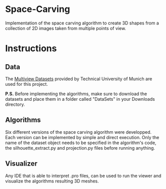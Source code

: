# Space-Carving
Implementation of the space carving algorithm to create 3D shapes from a collection of 2D images taken from multiple points of view.

# Instructions

## Data

The [Multiview Datasets](https://vision.in.tum.de/data/datasets/3dreconstruction) provided by Technical University of Munich are used for this project.

**P.S.** Before implementing the algorithms, make sure to download the datasets and place them in a folder called "DataSets" in your Downloads directory.

## Algorithms

Six different versions of the space carving algorithm were developped. Each version can be implemented by simple and direct execution. Only the name of the dataset object needs to be specified in the algorithm's code, the silhouette_extract.py and projection.py files before running anything.

## Visualizer

Any IDE that is able to interpret .pro files, can be used to run the viewer and visualize the algorithms resulting 3D meshes.
